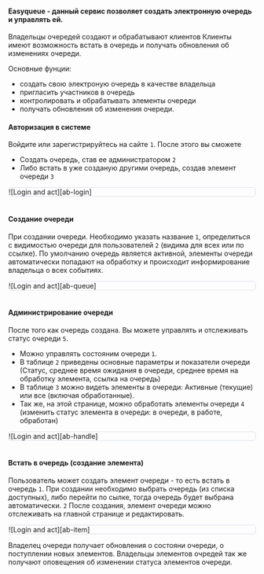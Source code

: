 #### Easyqueue - данный сервис позволяет создать электронную очередь и управлять ей.

Владельцы очередей создают и обрабатывают клиентов
Клиенты имеют возможность встать в очередь и получать обновления об изменениях очереди.

Основные фунции:
 - создать свою электроную очередь в качестве владельца
 - пригласить участников в очередь 
 - контролировать и обрабатывать элементы очереди
 - получать обновления об изменения очереди.
 

#### Авторизация в системе
Войдите или зарегистрируйтесь на сайте `1`.
После этого вы сможете 
  - Создать очередь, став ее администратором `2`
  - Либо встать в уже созданую другими очередь, создав элемент очереди `3`
 
  <div class="btn-group" style="border: 1px solid #dddfeb; border-radius: 5px"> 
  ![Login and act][ab-login]
  </div>
  
  <br>

#### Создание очереди
При создании очереди. Необходимо указать название `1`, определиться с видимостью очереди для пользователей `2` (видима для всех или по ссылке).
По умолчанию очередь является активной, элементы очереди автоматически попадают на обработку и происходит информирование владельца о всех событиях.
 
  <div class="btn-group" style="border: 1px solid #dddfeb; border-radius: 5px"> 
  ![Login and act][ab-queue]
  </div>
  
  <br>
 
#### Администрирование очереди
После того как очередь создана. Вы можете управлять и отслеживать статус очереди `5`.
  - Можно управлять состояним очереди `1`.
  - В таблице `2` приведены основные параметры и показатели очереди (Статус, среднее время ожидания в очереди, среднее время на обработку элемента, ссылка на очередь)
  - В таблице `3` можно видеть элементы в очереди: Активные (текущие) или все (включая обработанные).
  - Так же, на этой странице, можно обработать элементы очереди `4` (изменить статус элемента в очереди: в очереди, в работе, обработан)
  
  <div class="btn-group" style="border: 1px solid #dddfeb; border-radius: 5px"> 
  ![Login and act][ab-handle]
  </div>
  
  <br>
  
#### Встать в очередь (создание элемента)
Пользователь может создать элемент очереди - то есть встать в очередь  `1`.
При создании необходимо выбрать очередь (из списка доступных), либо перейти по сылке, тогда очередь будет выбрана автоматически. `2`
После создания, элемент очереди можно отслеживать на главной странице и редактировать.
  
  <div class="btn-group" style="border: 1px solid #dddfeb; border-radius: 5px"> 
  ![Login and act][ab-item]
  </div>
  
Владелец очереди получает обновления о состояни очереди, о поступлении новых элементов.
Владельцы элементов очредей так же получают оповещения об изменении статуса элементов очереди.
  
[ab-login]: ../../img/faq/ab_login.png
[ab-queue]: ../../img/faq/ab_queue.png
[ab-handle]: ../../img/faq/ab_handle.png
[ab-item]: ../../img/faq/ab_item.png
